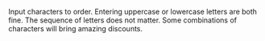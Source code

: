 Input characters to order. Entering uppercase or lowercase letters are both fine. The sequence of letters does not matter. Some combinations of characters will bring amazing discounts.
